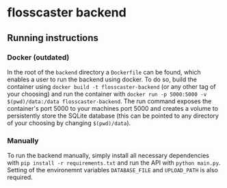 # flosscaster backend

## Running instructions

### Docker (outdated)
In the root of the `backend` directory a `Dockerfile` can be found, which enables a user to run the backend using docker. To do so, build the container using `docker build -t flosscaster-backend` (or any other tag of your choosing) and run the container with `docker run -p 5000:5000 -v $(pwd)/data:/data flosscaster-backend`. The run command exposes the container's port 5000 to your machines port 5000 and creates a volume to persistently store the SQLite database (this can be pointed to any directory of your choosing by changing `$(pwd)/data`).

### Manually
To run the backend manually, simply install all necessary dependencies with `pip install -r requirements.txt` and run the API with `python main.py`. Setting of the environemnt variables `DATABASE_FILE` and `UPLOAD_PATH` is also required.
